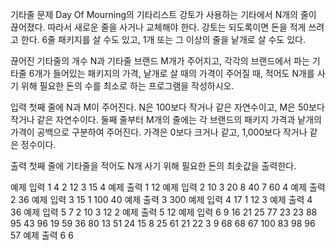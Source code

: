 기타줄
문제
Day Of Mourning의 기타리스트 강토가 사용하는 기타에서 N개의 줄이 끊어졌다. 따라서 새로운 줄을 사거나 교체해야 한다. 강토는 되도록이면 돈을 적게 쓰려고 한다. 6줄 패키지를 살 수도 있고, 1개 또는 그 이상의 줄을 낱개로 살 수도 있다.

끊어진 기타줄의 개수 N과 기타줄 브랜드 M개가 주어지고, 각각의 브랜드에서 파는 기타줄 6개가 들어있는 패키지의 가격, 낱개로 살 때의 가격이 주어질 때, 적어도 N개를 사기 위해 필요한 돈의 수를 최소로 하는 프로그램을 작성하시오.

입력
첫째 줄에 N과 M이 주어진다. N은 100보다 작거나 같은 자연수이고, M은 50보다 작거나 같은 자연수이다. 둘째 줄부터 M개의 줄에는 각 브랜드의 패키지 가격과 낱개의 가격이 공백으로 구분하여 주어진다. 가격은 0보다 크거나 같고, 1,000보다 작거나 같은 정수이다.

출력
첫째 줄에 기타줄을 적어도 N개 사기 위해 필요한 돈의 최솟값을 출력한다.

예제 입력 1
4 2
12 3
15 4
예제 출력 1
12
예제 입력 2
10 3
20 8
40 7
60 4
예제 출력 2
36
예제 입력 3
15 1
100 40
예제 출력 3
300
예제 입력 4
17 1
12 3
예제 출력 4
36
예제 입력 5
7 2
10 3
12 2
예제 출력 5
12
예제 입력 6
9 16
21 25
77 23
23 88
95 43
96 19
59 36
80 13
51 24
15 8
25 61
21 22
3 9
68 68
67 100
83 98
96 57
예제 출력 6
6
